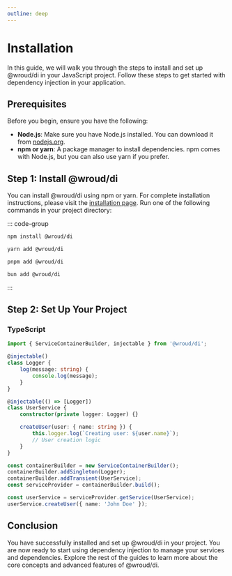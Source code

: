 ```yaml
---
outline: deep
---
```


# Installation

In this guide, we will walk you through the steps to install and set up @wroud/di in your JavaScript project. Follow these steps to get started with dependency injection in your application.

## Prerequisites

Before you begin, ensure you have the following:

- **Node.js**: Make sure you have Node.js installed. You can download it from [nodejs.org](https://nodejs.org).
- **npm or yarn**: A package manager to install dependencies. npm comes with Node.js, but you can also use yarn if you prefer.

## Step 1: Install @wroud/di

You can install @wroud/di using npm or yarn. For complete installation instructions, please visit the [installation page](/packages/di/install). Run one of the following commands in your project directory:

::: code-group

```sh [npm]
npm install @wroud/di
```

```sh [yarn]
yarn add @wroud/di
```

```sh [pnpm]
pnpm add @wroud/di
```

```sh [bun]
bun add @wroud/di
```

:::

## Step 2: Set Up Your Project

### TypeScript
```typescript twoslash
import { ServiceContainerBuilder, injectable } from '@wroud/di';

@injectable()
class Logger {
    log(message: string) {
        console.log(message);
    }
}

@injectable(() => [Logger])
class UserService {
    constructor(private logger: Logger) {}

    createUser(user: { name: string }) {
        this.logger.log(`Creating user: ${user.name}`);
        // User creation logic
    }
}

const containerBuilder = new ServiceContainerBuilder();
containerBuilder.addSingleton(Logger);
containerBuilder.addTransient(UserService);
const serviceProvider = containerBuilder.build();

const userService = serviceProvider.getService(UserService);
userService.createUser({ name: 'John Doe' });
```

## Conclusion

You have successfully installed and set up @wroud/di in your project. You are now ready to start using dependency injection to manage your services and dependencies. Explore the rest of the guides to learn more about the core concepts and advanced features of @wroud/di.

